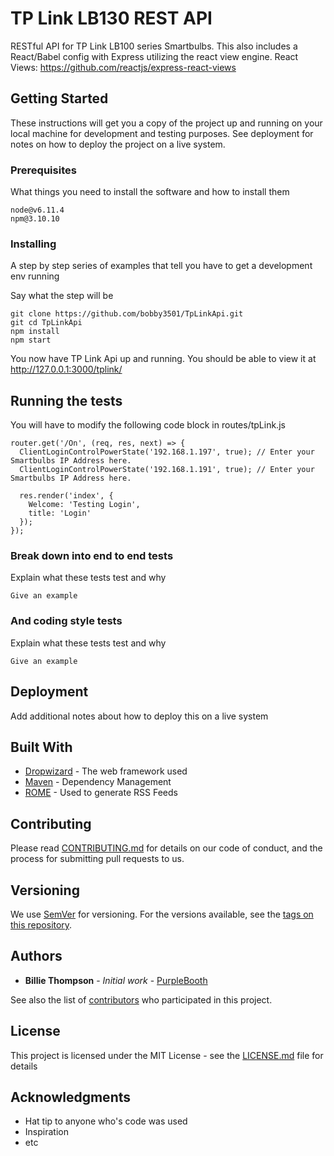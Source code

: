 # TP Link LB130 REST API

RESTful API for TP Link LB100 series Smartbulbs. This also includes
a React/Babel config with Express utilizing the react view engine.
React Views: https://github.com/reactjs/express-react-views

## Getting Started

These instructions will get you a copy of the project up and running on your local machine for development and testing purposes. See deployment for notes on how to deploy the project on a live system.

### Prerequisites

What things you need to install the software and how to install them

```
node@v6.11.4
npm@3.10.10

```

### Installing

A step by step series of examples that tell you have to get a development env running

Say what the step will be

```
git clone https://github.com/bobby3501/TpLinkApi.git
git cd TpLinkApi
npm install
npm start
```

You now have TP Link Api up and running.
You should be able to view it at http://127.0.0.1:3000/tplink/

## Running the tests

You will have to modify the following code block in routes/tpLink.js

```
router.get('/On', (req, res, next) => {
  ClientLoginControlPowerState('192.168.1.197', true); // Enter your Smartbulbs IP Address here.
  ClientLoginControlPowerState('192.168.1.191', true); // Enter your Smartbulbs IP Address here.

  res.render('index', {
    Welcome: 'Testing Login',
    title: 'Login'
  });
});
```

### Break down into end to end tests

Explain what these tests test and why

```
Give an example
```

### And coding style tests

Explain what these tests test and why

```
Give an example
```

## Deployment

Add additional notes about how to deploy this on a live system

## Built With

* [Dropwizard](http://www.dropwizard.io/1.0.2/docs/) - The web framework used
* [Maven](https://maven.apache.org/) - Dependency Management
* [ROME](https://rometools.github.io/rome/) - Used to generate RSS Feeds

## Contributing

Please read [CONTRIBUTING.md](https://gist.github.com/PurpleBooth/b24679402957c63ec426) for details on our code of conduct, and the process for submitting pull requests to us.

## Versioning

We use [SemVer](http://semver.org/) for versioning. For the versions available, see the [tags on this repository](https://github.com/your/project/tags).

## Authors

* **Billie Thompson** - *Initial work* - [PurpleBooth](https://github.com/PurpleBooth)

See also the list of [contributors](https://github.com/your/project/contributors) who participated in this project.

## License

This project is licensed under the MIT License - see the [LICENSE.md](LICENSE.md) file for details

## Acknowledgments

* Hat tip to anyone who's code was used
* Inspiration
* etc
